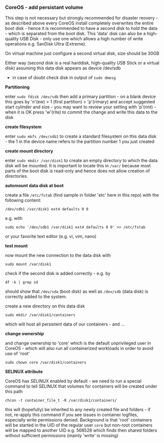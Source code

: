 ### CoreOS - add persistant volume

This step is not necessary but strongly recommended for disaster reovery - as described above every CoreOS install completely overwrites the
entire boot disk - hence it is recommended to have a second disk to hold the data - which is separated from the boot disk.
This 'data' disk can also be a high-quality USB Disk - only use one which allows a high number of write operations e.g. SanDisk Ultra (Extreme).

On virtual machine just configure a second virtual disk, size should be 30GB

Either way (second disk is a real harddisk, high-quality USB Stick or a virtual disk) assuming this data disk appears as device /dev/sdb
- in case of doubt check disk in output of `sudo dmesg`

**Partitioning**

enter `sudo fdisk /dev/sdb` then add a primary partition - on a blank device this goes by 'n'(ew) > 1 (first partition) > 'p'(rimary) and accept suggested 
start cylinder and size - you may want to review your setting with 'p'(rint) - when it is OK press 'w'(rite) to commit the change and write 
this data to the disk

**create filesystem**

enter `sudo mkfs /dev/sdb1` to create a standard filesystem on this data disk - the 1 in the device name refers to the partition number 1 you just created

**create mount directory**

enter `sudo mkdir /var/disk1` to create an empty directory to which the data disk will be mounted. It is important to locate this in `/var/`
because most parts of the boot disk is read-only and hence does not allow creation of directories.

**automount data disk at boot**

create a file `/etc/fstab` (find sample in folder 'etc' here in this repo) with the following content:

`/dev/sdb1 /var/disk1 ext4 defaults 0 0`

e.g. with

`sudo echo '/dev/sdb1 /var/disk1 ext4 defaults 0 0' >> /etc/fstab`

or your favorite text editor (e.g. vi, vim, nano)

**test mount**

now mount the new connection to the data disk with

`sudo mount /var/disk1`

check if the second disk is added correctly - e.g. by

`df -k | grep sd`

should show that `/dev/sda` (boot disk) as well as `/dev/sdb` (data disk) is correctly added to the system.

create a new directory on this data disk

`sudo mkdir /var/disk1/containers`

which will host all persistent data of our containers - and ...

**change ownership**

and change ownership to 'core' which is the default unprivileged user in CoreOS - which will also run all containerized workloads in order to
avoid use of 'root'

`sudo chown core /var/disk1/containers`

**SELINUX attribute**

CoreOS has SELINUX enabled by default - we need to run a special command to tell SELINUX that volumes for containers will be created under this path

`chcon -t container_file_t -R /var/disk1/containers/`

this will (hopefully) be inherited to any newly created file and folders - if not, re-apply this command if you see issues in container logfiles,
especially write permissions denied. Background is that 'root' containers will be started in the UID of the regular user `core` but non-root containers
will be mapped to another UID e.g. 568528 which finds then shared folders without sufficient permissions (mainly 'write' is missing)

